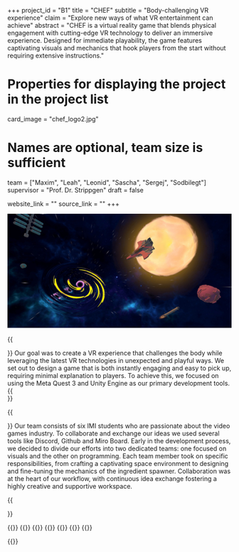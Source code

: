 +++
project_id = "B1"
title = "CHEF"
subtitle = "Body-challenging VR experience"
claim = "Explore new ways of what VR entertainment can achieve"
abstract = "CHEF is a virtual reality game that blends physical engagement with cutting-edge VR technology to deliver an immersive experience. Designed for immediate playability, the game features captivating visuals and mechanics that hook players from the start without requiring extensive instructions."

# Properties for displaying the project in the project list
card_image = "chef_logo2.jpg"

# Names are optional, team size is sufficient
team = ["Maxim", "Leah", "Leonid", "Sascha", "Sergej", "Sodbilegt"]
supervisor = "Prof. Dr. Strippgen"
draft = false

website_link = ""
source_link = ""
+++


<img src="screenshot1_compressed.jpg" alt="Description of the picture" width="1000">


{{<section title="Goal">}}
Our goal was to create a VR experience that challenges the body while leveraging the latest VR technologies in unexpected and playful ways. We set out to design a game that is both instantly engaging and easy to pick up, requiring minimal explanation to players. To achieve this, we focused on using the Meta Quest 3 and Unity Engine as our primary development tools.
{{</section>}}

{{<section title="Team">}}
Our team consists of six IMI students who are passionate about the video games industry. To collaborate and exchange our ideas we used several tools like Discord, Github and Miro Board.
Early in the development process, we decided to divide our efforts into two dedicated teams: one focused on visuals and the other on programming. Each team member took on specific responsibilities, from crafting a captivating space environment to designing and fine-tuning the mechanics of the ingredient spawner. Collaboration was at the heart of our workflow, with continuous idea exchange fostering a highly creative and supportive workspace.

{{</section>}}



{{<gallery>}}
{{<team-member image="maxim.jpeg" name="Maxim">}}
{{<team-member image="leah.jpg" name="Leah">}}
{{<team-member image="leonid.jpg" name="Leonid">}}
{{<team-member image="sascha.jpeg" name="Sascha">}}
{{<team-member image="sodoo.jpg" name="Sodoo">}}
{{<team-member image="sergej.jpeg" name="Sergej">}}

{{</gallery>}}

